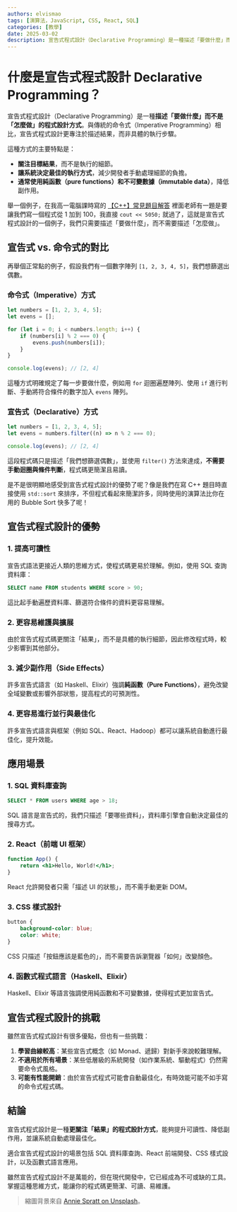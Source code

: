```yaml
---
authors: elvismao
tags: [演算法，JavaScript, CSS, React, SQL]
categories: [教學]
date: 2025-03-02
description: 宣告式程式設計（Declarative Programming）是一種描述「要做什麼」而不是「怎麼做」的程式設計方式。
---
```


# 什麼是宣告式程式設計 Declarative Programming？

宣告式程式設計（Declarative Programming）是一種**描述「要做什麼」而不是「怎麼做」的程式設計方式**。與傳統的命令式（Imperative Programming）相比，宣告式程式設計更專注於描述結果，而非具體的執行步驟。

這種方式的主要特點是：

- **關注目標結果**，而不是執行的細節。
- **讓系統決定最佳的執行方式**，減少開發者手動處理細節的負擔。
- **通常使用純函數（pure functions）和不可變數據（immutable data）**，降低副作用。

舉一個例子，在我高一電腦課時寫的 [【C++】常見題目解答](/p/sysh_cpp) 裡面老師有一題是要讓我們寫一個程式從 1 加到 100，我直接 `cout << 5050;` 就過了，這就是宣告式程式設計的一個例子，我們只需要描述「要做什麼」，而不需要描述「怎麼做」。

## 宣告式 vs. 命令式的對比

再舉個正常點的例子，假設我們有一個數字陣列 `[1, 2, 3, 4, 5]`，我們想篩選出偶數。

### 命令式（Imperative）方式

```javascript
let numbers = [1, 2, 3, 4, 5];
let evens = [];

for (let i = 0; i < numbers.length; i++) {
    if (numbers[i] % 2 === 0) {
        evens.push(numbers[i]);
    }
}

console.log(evens); // [2, 4]
```

這種方式明確規定了每一步要做什麼，例如用 `for` 迴圈遍歷陣列、使用 `if` 進行判斷、手動將符合條件的數字加入 `evens` 陣列。

### 宣告式（Declarative）方式

```javascript
let numbers = [1, 2, 3, 4, 5];
let evens = numbers.filter((n) => n % 2 === 0);

console.log(evens); // [2, 4]
```

這段程式碼只是描述「我們想篩選偶數」，並使用 `filter()` 方法來達成，**不需要手動迴圈與條件判斷**，程式碼更簡潔且易讀。

是不是很明顯地感受到宣告式程式設計的優勢了呢？像是我們在寫 C++ 題目時直接使用 `std::sort` 來排序，不但程式看起來簡潔許多，同時使用的演算法比你在用的 Bubble Sort 快多了呢！

## 宣告式程式設計的優勢

### 1. 提高可讀性

宣告式語法更接近人類的思維方式，使程式碼更易於理解。例如，使用 SQL 查詢資料庫：

```sql
SELECT name FROM students WHERE score > 90;
```

這比起手動遍歷資料庫、篩選符合條件的資料更容易理解。

### 2. 更容易維護與擴展

由於宣告式程式碼更關注「結果」，而不是具體的執行細節，因此修改程式時，較少影響到其他部分。

### 3. 減少副作用（Side Effects）

許多宣告式語言（如 Haskell、Elixir）強調**純函數（Pure Functions）**，避免改變全域變數或影響外部狀態，提高程式的可預測性。

### 4. 更容易進行並行與最佳化

許多宣告式語言與框架（例如 SQL、React、Hadoop）都可以讓系統自動進行最佳化，提升效能。

## 應用場景

### 1. SQL 資料庫查詢

```sql
SELECT * FROM users WHERE age > 18;
```

SQL 語言是宣告式的，我們只描述「要哪些資料」，資料庫引擎會自動決定最佳的搜尋方式。

### 2. React（前端 UI 框架）

```jsx
function App() {
    return <h1>Hello, World!</h1>;
}
```

React 允許開發者只需「描述 UI 的狀態」，而不需手動更新 DOM。

### 3. CSS 樣式設計

```css
button {
    background-color: blue;
    color: white;
}
```

CSS 只描述「按鈕應該是藍色的」，而不需要告訴瀏覽器「如何」改變顏色。

### 4. **函數式程式語言（Haskell、Elixir）**

Haskell、Elixir 等語言強調使用純函數和不可變數據，使得程式更加宣告式。

## 宣告式程式設計的挑戰

雖然宣告式程式設計有很多優點，但也有一些挑戰：

1. **學習曲線較高**：某些宣告式概念（如 Monad、遞歸）對新手來說較難理解。
2. **不適用於所有場景**：某些低層級的系統開發（如作業系統、驅動程式）仍然需要命令式風格。
3. **可能有性能開銷**：由於宣告式程式可能會自動最佳化，有時效能可能不如手寫的命令式程式碼。

## 結論

宣告式程式設計是一種**更關注「結果」的程式設計方式**，能夠提升可讀性、降低副作用，並讓系統自動處理最佳化。

適合宣告式程式設計的場景包括 SQL 資料庫查詢、React 前端開發、CSS 樣式設計，以及函數式語言應用。

雖然宣告式程式設計不是萬能的，但在現代開發中，它已經成為不可或缺的工具。掌握這種思維方式，能讓你的程式碼更簡潔、可讀、易維護。

> 縮圖背景來自 [Annie Spratt on Unsplash](https://unsplash.com/photos/white-and-brown-composite-bow-jY9mXvA15W0)。